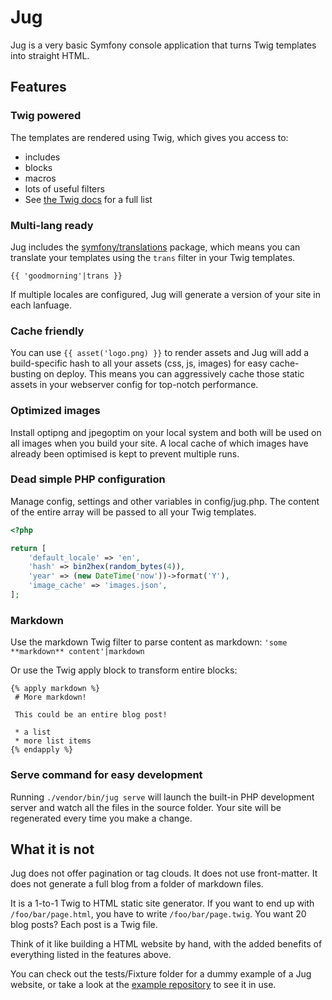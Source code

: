 # Jug

Jug is a very basic Symfony console application that turns Twig templates into straight HTML.

## Features 

### Twig powered

The templates are rendered using Twig, which gives you access to:
* includes
* blocks
* macros
* lots of useful filters
* See [the Twig docs](https://twig.symfony.com/doc/3.x/) for a full list

### Multi-lang ready

Jug includes the [symfony/translations](https://symfony.com/doc/current/translation.html#using-twig-filters) package, which means you can translate your templates using the `trans` filter in your Twig templates.

```
{{ 'goodmorning'|trans }}
```

If multiple locales are configured, Jug will generate a version of your site in each lanfuage.

### Cache friendly

You can use `{{ asset('logo.png) }}` to render assets and Jug will add a build-specific hash to all your assets (css, js, images) for easy cache-busting on deploy. This means you can aggressively cache those static assets in your webserver config for top-notch performance.

### Optimized images

Install optipng and jpegoptim on your local system and both will be used on all images when you build your site. A local cache of which images have already been optimised is kept to prevent multiple runs.

### Dead simple PHP configuration

Manage config, settings and other variables in config/jug.php. The content of the entire array will be passed to all your Twig templates.

```php
<?php

return [
    'default_locale' => 'en',
    'hash' => bin2hex(random_bytes(4)),
    'year' => (new DateTime('now'))->format('Y'),
    'image_cache' => 'images.json',
];
```

### Markdown

Use the markdown Twig filter to parse content as markdown:
`'some **markdown** content'|markdown`

Or use the Twig apply block to transform entire blocks:
```
{% apply markdown %}
 # More markdown!
 
 This could be an entire blog post!
 
 * a list
 * more list items
{% endapply %}
```

### Serve command for easy development

Running `./vendor/bin/jug serve` will launch the built-in PHP development server and watch all the files in the source folder. Your site will be regenerated every time you make a change.

## What it is not

Jug does not offer pagination or tag clouds. It does not use front-matter. It does not generate a full blog from a folder of markdown files.

It is a 1-to-1 Twig to HTML static site generator. If you want to end up with `/foo/bar/page.html`, you have to write `/foo/bar/page.twig`. You want 20 blog posts? Each post is a Twig file.

Think of it like building a HTML website by hand, with the added benefits of everything listed in the features above.

You can check out the tests/Fixture folder for a dummy example of a Jug website, or take a look at the [example repository](https://github.com/dreadnip/jug-template) to see it in use.